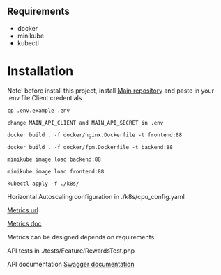 ## Requirements

- docker
- minikube
- kubectl

# Installation
Note! before install this project, install <a href="https://github.com/mush0707/test-main">Main repository</a> and paste in your .env file Client credentials

``cp .env.example .env``

``change MAIN_API_CLIENT and MAIN_API_SECRET in .env``

``docker build . -f docker/nginx.Dockerfile -t frontend:88``

``docker build . -f docker/fpm.Dockerfile -t backend:88``

``minikube image load backend:88``

``minikube image load frontend:88``

``kubectl apply -f ./k8s/``

Horizontal Autoscaling configuration in ./k8s/cpu_config.yaml

<a href="http://192.168.49.2:30008/metrics">Metrics url</a>

<a href="https://spatie.be/docs/laravel-prometheus/v1/introduction">Metrics doc</a>

Metrics can be designed depends on requirements

API tests in ./tests/Feature/RewardsTest.php

API documentation <a href="http://192.168.49.2:30008/api/documentation">Swagger documentation</a>





